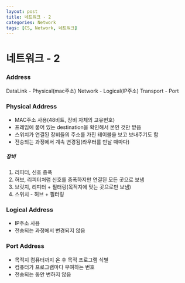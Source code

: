 ```yaml
---
layout: post
title: 네트워크 - 2
categories: Network
tags: [CS, Network, 네트워크]
---
```


# 네트워크 - 2

### Address

DataLink - Physical(mac주소)
Network - Logical(IP주소)
Transport - Port

### Physical Address

- MAC주소 사용(48비트, 장비 자체의 고유번호)
- 프레임에 붙어 있는 destination을 확인해서 본인 것만 받음
- 스위치가 연결된 장비들의 주소를 가진 테이블을 보고 보내주기도 함
- 전송되는 과정에서 계속 변경됨(라우터를 만날 때마다)

##### 장비

1. 리피터, 신호 증폭
2. 허브, 리피터처럼 신호를 증폭하지만 연결된 모든 곳으로 보냄
3. 브릿지, 리피터 + 필터링(목적지에 맞는 곳으로만 보냄)
4. 스위치 - 허브 + 필터링

### Logical Address

- IP주소 사용
- 전송되는 과정에서 변경되지 않음

### Port Address

- 목적지 컴퓨터까지 온 후 목적 프로그램 식별
- 컴퓨터가 프로그램마다 부여하는 번호
- 전송되는 동안 변하지 않음
